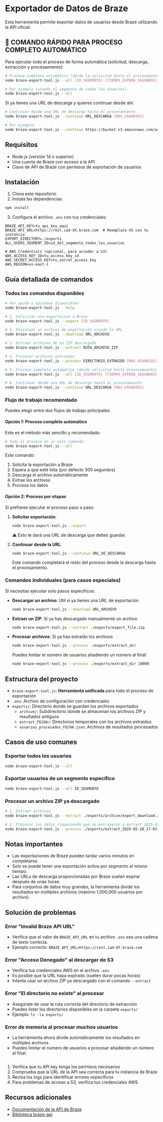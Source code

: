 # Exportador de Datos de Braze

Esta herramienta permite exportar datos de usuarios desde Braze utilizando la API oficial.

## 🔴 COMANDO RÁPIDO PARA PROCESO COMPLETO AUTOMÁTICO

Para ejecutar todo el proceso de forma automática (solicitud, descarga, extracción y procesamiento):

```bash
# Proceso completo automático (desde la solicitud hasta el procesamiento)
node braze-export-tool.js --all [ID_SEGMENTO] [TIEMPO_ESPERA_SEGUNDOS]

# Por ejemplo (usando el segmento de todos los usuarios):
node braze-export-tool.js --all
```

Si ya tienes una URL de descarga y quieres continuar desde ahí:

```bash
# Continuar desde una URL de descarga hasta el procesamiento
node braze-export-tool.js --continue URL_DESCARGA [MAX_USUARIOS]

# Por ejemplo:
node braze-export-tool.js --continue https://bucket.s3.amazonaws.com/archivo.zip 10000
```

## Requisitos

- Node.js (versión 14 o superior)
- Una cuenta de Braze con acceso a la API
- Clave de API de Braze con permisos de exportación de usuarios

## Instalación

1. Clona este repositorio
2. Instala las dependencias:

```bash
npm install
```

3. Configura el archivo `.env` con tus credenciales:

```
BRAZE_API_KEY=tu_api_key_aquí
BRAZE_API_URL=https://rest.iad-XX.braze.com  # Reemplaza XX con tu instancia
EXPORT_DIRECTORY=./exports
ALL_USERS_SEGMENT_ID=id_del_segmento_todos_los_usuarios

# AWS Credentials (opcional, para acceder a S3)
AWS_ACCESS_KEY_ID=tu_access_key_id
AWS_SECRET_ACCESS_KEY=tu_secret_access_key
AWS_REGION=us-east-1
```

## Guía detallada de comandos

### Todos los comandos disponibles

```bash
# Ver ayuda y opciones disponibles
node braze-export-tool.js --help

# 1. Solicitar una exportación a Braze
node braze-export-tool.js --export [ID_SEGMENTO]

# 2. Descargar un archivo de exportación usando la URL
node braze-export-tool.js --download URL_ARCHIVO

# 3. Extraer archivos de un ZIP descargado
node braze-export-tool.js --extract RUTA_ARCHIVO_ZIP

# 4. Procesar archivos extraídos
node braze-export-tool.js --process DIRECTORIO_EXTRAIDO [MAX_USUARIOS]

# 5. Proceso completo automático (desde solicitud hasta procesamiento)
node braze-export-tool.js --all [ID_SEGMENTO] [TIEMPO_ESPERA_SEGUNDOS]

# 6. Continuar desde una URL de descarga hasta el procesamiento
node braze-export-tool.js --continue URL_DESCARGA [MAX_USUARIOS]
```

### Flujo de trabajo recomendado

Puedes elegir entre dos flujos de trabajo principales:

#### Opción 1: Proceso completo automático

Este es el método más sencillo y recomendado:

```bash
# Todo el proceso en un solo comando:
node braze-export-tool.js --all
```

Este comando:
1. Solicita la exportación a Braze
2. Espera a que esté lista (por defecto 300 segundos)
3. Descarga el archivo automáticamente
4. Extrae los archivos
5. Procesa los datos

#### Opción 2: Proceso por etapas

Si prefieres ejecutar el proceso paso a paso:

1. **Solicitar exportación**:
   ```bash
   node braze-export-tool.js --export
   ```
   ⚠️ Esto te dará una URL de descarga que debes guardar.

2. **Continuar desde la URL**:
   ```bash
   node braze-export-tool.js --continue URL_DE_DESCARGA
   ```
   Este comando completará el resto del proceso desde la descarga hasta el procesamiento.

### Comandos individuales (para casos especiales)

Si necesitas ejecutar solo pasos específicos:

- **Descargar un archivo**: Útil si ya tienes una URL de exportación
  ```bash
  node braze-export-tool.js --download URL_ARCHIVO
  ```

- **Extraer un ZIP**: Si ya has descargado manualmente un archivo
  ```bash
  node braze-export-tool.js --extract ./exports/export_file.zip
  ```

- **Procesar archivos**: Si ya has extraído los archivos
  ```bash
  node braze-export-tool.js --process ./exports/extract_dir
  ```
  Puedes limitar el número de usuarios añadiendo un número al final:
  ```bash
  node braze-export-tool.js --process ./exports/extract_dir 10000
  ```

## Estructura del proyecto

- `braze-export-tool.js`: **Herramienta unificada** para todo el proceso de exportación
- `.env`: Archivo de configuración con credenciales
- `exports/`: Directorio donde se guardan los archivos exportados
  - `archive/`: Subdirectorio donde se almacenan los archivos ZIP y resultados antiguos
  - `extract_FECHA/`: Directorios temporales con los archivos extraídos
  - `usuarios_procesados_FECHA.json`: Archivos de resultados procesados

## Casos de uso comunes

### Exportar todos los usuarios

```bash
node braze-export-tool.js --all
```

### Exportar usuarios de un segmento específico

```bash
node braze-export-tool.js --all ID_SEGMENTO
```

### Procesar un archivo ZIP ya descargado

```bash
# 1. Extraer archivos
node braze-export-tool.js --extract ./exports/archive/export_download.zip

# 2. Procesar los datos (suponiendo que se extrajeron a extract_2025-02-28_17-03-52)
node braze-export-tool.js --process ./exports/extract_2025-02-28_17-03-52
```

## Notas importantes

- Las exportaciones de Braze pueden tardar varios minutos en completarse.
- Solo se puede tener una exportación activa por segmento al mismo tiempo.
- Las URLs de descarga proporcionadas por Braze suelen expirar después de unas horas.
- Para conjuntos de datos muy grandes, la herramienta divide los resultados en múltiples archivos (máximo 1,000,000 usuarios por archivo).

## Solución de problemas

### Error "Invalid Braze API URL"
- Verifica que el valor de `BRAZE_API_URL` en tu archivo `.env` sea una cadena de texto correcta.
- Ejemplo correcto: `BRAZE_API_URL=https://rest.iad-07.braze.com`

### Error "Acceso Denegado" al descargar de S3
- Verifica tus credenciales AWS en el archivo `.env`
- Es posible que la URL haya expirado (suelen durar pocas horas)
- Intenta usar un archivo ZIP ya descargado con el comando `--extract`

### Error "El directorio no existe" al procesar
- Asegúrate de usar la ruta correcta del directorio de extracción
- Puedes listar los directorios disponibles en la carpeta `exports/`
- Ejemplo: `ls -la exports/`

### Error de memoria al procesar muchos usuarios
- La herramienta ahora divide automáticamente los resultados en múltiples archivos
- Puedes limitar el número de usuarios a procesar añadiendo un número al final:
  ```bash
1. Verifica que tu API key tenga los permisos necesarios
2. Comprueba que la URL de la API sea correcta para tu instancia de Braze
3. Revisa los logs para identificar errores específicos
4. Para problemas de acceso a S3, verifica tus credenciales AWS

## Recursos adicionales

- [Documentación de la API de Braze](https://www.braze.com/docs/api/basics/)
- [Biblioteca braze-api](https://www.npmjs.com/package/braze-api) 